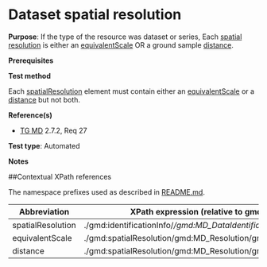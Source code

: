 # Dataset spatial resolution

**Purpose**: If the type of the resource was dataset or series, Each [spatial resolution](#spatialResolution) is either an [equivalentScale](#equivalentScale) OR a ground sample [distance](#distance).

**Prerequisites**

**Test method**

Each [spatialResolution](#spatialResolution) element must contain either an [equivalentScale](#equivalentScale) or a [distance](#distance) but not both.

**Reference(s)**	 

* [TG MD](http://inspire.ec.europa.eu/id/ats/metadata/1.3/iso-19115-19119/README#ref_TG_MD) 2.7.2, Req 27

**Test type**: Automated

**Notes**

##Contextual XPath references

The namespace prefixes used as described in [README.md](http://inspire.ec.europa.eu/id/ats/metadata/1.3/iso-19115-19119/README#namespaces).

Abbreviation                                   |  XPath expression (relative to gmd:MD_Metadata)
-----------------------------------------------| -------------------------------------------------------------------------
<a name="spatialResolution"></a> spatialResolution | ./gmd:identificationInfo/*/gmd:MD_DataIdentification/*/gmd:spatialResolution
<a name="equivalentScale"></a> equivalentScale  | ./gmd:spatialResolution/gmd:MD_Resolution/gmd:equivalentScale
<a name="distance"></a> distance   | ./gmd:spatialResolution/gmd:MD_Resolution/gmd:distance
